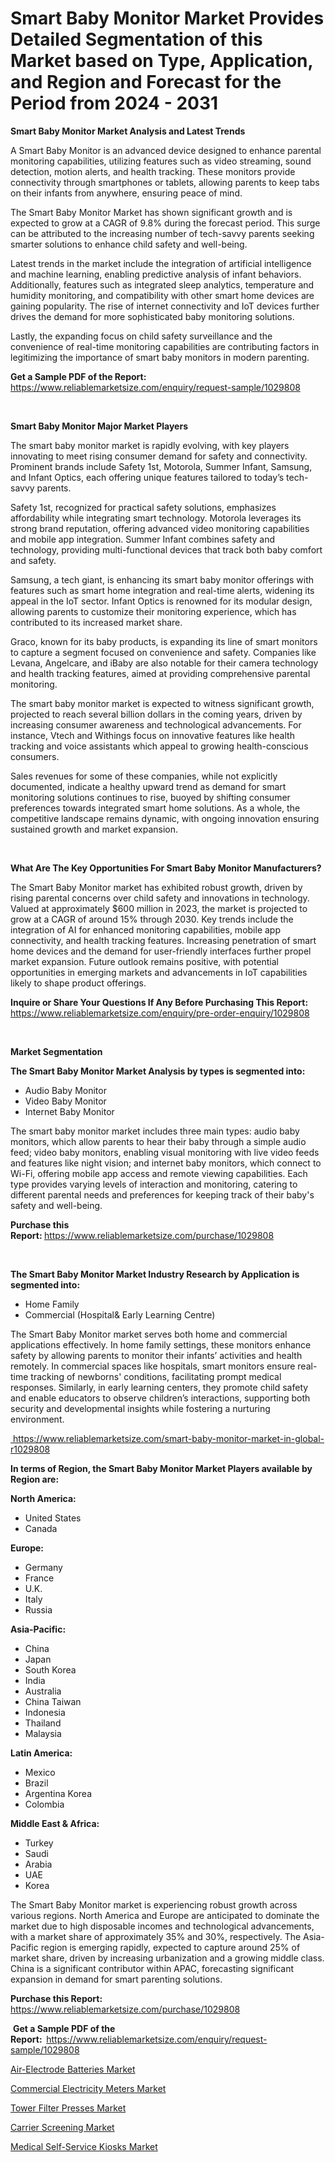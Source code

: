 <p><h1>Smart Baby Monitor Market Provides Detailed Segmentation of this Market based on Type, Application, and Region and Forecast for the Period from 2024 - 2031</h1></p><p><strong>Smart Baby Monitor Market Analysis and Latest Trends</strong></p>
<p><p>A Smart Baby Monitor is an advanced device designed to enhance parental monitoring capabilities, utilizing features such as video streaming, sound detection, motion alerts, and health tracking. These monitors provide connectivity through smartphones or tablets, allowing parents to keep tabs on their infants from anywhere, ensuring peace of mind. </p><p>The Smart Baby Monitor Market has shown significant growth and is expected to grow at a CAGR of 9.8% during the forecast period. This surge can be attributed to the increasing number of tech-savvy parents seeking smarter solutions to enhance child safety and well-being. </p><p>Latest trends in the market include the integration of artificial intelligence and machine learning, enabling predictive analysis of infant behaviors. Additionally, features such as integrated sleep analytics, temperature and humidity monitoring, and compatibility with other smart home devices are gaining popularity. The rise of internet connectivity and IoT devices further drives the demand for more sophisticated baby monitoring solutions. </p><p>Lastly, the expanding focus on child safety surveillance and the convenience of real-time monitoring capabilities are contributing factors in legitimizing the importance of smart baby monitors in modern parenting.</p></p>
<p><strong>Get a Sample PDF of the Report:&nbsp;</strong> <a href="https://www.reliablemarketsize.com/enquiry/request-sample/1029808?utm_campaign=1167&utm_medium=2&utm_source=Github&utm_content=ia&utm_term=28102024&utm_id=smart-baby-monitor">https://www.reliablemarketsize.com/enquiry/request-sample/1029808</a></p>
<p>&nbsp;</p>
<p><strong>Smart Baby Monitor Major Market Players</strong></p>
<p><p>The smart baby monitor market is rapidly evolving, with key players innovating to meet rising consumer demand for safety and connectivity. Prominent brands include Safety 1st, Motorola, Summer Infant, Samsung, and Infant Optics, each offering unique features tailored to today’s tech-savvy parents.</p><p>Safety 1st, recognized for practical safety solutions, emphasizes affordability while integrating smart technology. Motorola leverages its strong brand reputation, offering advanced video monitoring capabilities and mobile app integration. Summer Infant combines safety and technology, providing multi-functional devices that track both baby comfort and safety.</p><p>Samsung, a tech giant, is enhancing its smart baby monitor offerings with features such as smart home integration and real-time alerts, widening its appeal in the IoT sector. Infant Optics is renowned for its modular design, allowing parents to customize their monitoring experience, which has contributed to its increased market share.</p><p>Graco, known for its baby products, is expanding its line of smart monitors to capture a segment focused on convenience and safety. Companies like Levana, Angelcare, and iBaby are also notable for their camera technology and health tracking features, aimed at providing comprehensive parental monitoring.</p><p>The smart baby monitor market is expected to witness significant growth, projected to reach several billion dollars in the coming years, driven by increasing consumer awareness and technological advancements. For instance, Vtech and Withings focus on innovative features like health tracking and voice assistants which appeal to growing health-conscious consumers.</p><p>Sales revenues for some of these companies, while not explicitly documented, indicate a healthy upward trend as demand for smart monitoring solutions continues to rise, buoyed by shifting consumer preferences towards integrated smart home solutions. As a whole, the competitive landscape remains dynamic, with ongoing innovation ensuring sustained growth and market expansion.</p></p>
<p>&nbsp;</p>
<p><strong>What Are The Key Opportunities For Smart Baby Monitor Manufacturers?</strong></p>
<p><p>The Smart Baby Monitor market has exhibited robust growth, driven by rising parental concerns over child safety and innovations in technology. Valued at approximately $600 million in 2023, the market is projected to grow at a CAGR of around 15% through 2030. Key trends include the integration of AI for enhanced monitoring capabilities, mobile app connectivity, and health tracking features. Increasing penetration of smart home devices and the demand for user-friendly interfaces further propel market expansion. Future outlook remains positive, with potential opportunities in emerging markets and advancements in IoT capabilities likely to shape product offerings.</p></p>
<p><strong>Inquire or Share Your Questions If Any Before Purchasing This Report:</strong> <a href="https://www.reliablemarketsize.com/enquiry/pre-order-enquiry/1029808?utm_campaign=1167&utm_medium=2&utm_source=Github&utm_content=ia&utm_term=28102024&utm_id=smart-baby-monitor">https://www.reliablemarketsize.com/enquiry/pre-order-enquiry/1029808</a></p>
<p>&nbsp;</p>
<p><strong>Market Segmentation</strong></p>
<p><strong>The Smart Baby Monitor Market Analysis by types is segmented into:</strong></p>
<p><ul><li>Audio Baby Monitor</li><li>Video Baby Monitor</li><li>Internet Baby Monitor</li></ul></p>
<p><p>The smart baby monitor market includes three main types: audio baby monitors, which allow parents to hear their baby through a simple audio feed; video baby monitors, enabling visual monitoring with live video feeds and features like night vision; and internet baby monitors, which connect to Wi-Fi, offering mobile app access and remote viewing capabilities. Each type provides varying levels of interaction and monitoring, catering to different parental needs and preferences for keeping track of their baby's safety and well-being.</p></p>
<p><strong>Purchase this Report:&nbsp;</strong><a href="https://www.reliablemarketsize.com/purchase/1029808?utm_campaign=1167&utm_medium=2&utm_source=Github&utm_content=ia&utm_term=28102024&utm_id=smart-baby-monitor">https://www.reliablemarketsize.com/purchase/1029808</a></p>
<p>&nbsp;</p>
<p><strong>The Smart Baby Monitor Market Industry Research by Application is segmented into:</strong></p>
<p><ul><li>Home Family</li><li>Commercial (Hospital& Early Learning Centre)</li></ul></p>
<p><p>The Smart Baby Monitor market serves both home and commercial applications effectively. In home family settings, these monitors enhance safety by allowing parents to monitor their infants’ activities and health remotely. In commercial spaces like hospitals, smart monitors ensure real-time tracking of newborns' conditions, facilitating prompt medical responses. Similarly, in early learning centers, they promote child safety and enable educators to observe children’s interactions, supporting both security and developmental insights while fostering a nurturing environment.</p></p>
<p><a href="https://www.reliablemarketsize.com/smart-baby-monitor-market-in-global-r1029808?utm_campaign=1167&utm_medium=2&utm_source=Github&utm_content=ia&utm_term=28102024&utm_id=smart-baby-monitor">&nbsp;https://www.reliablemarketsize.com/smart-baby-monitor-market-in-global-r1029808</a></p>
<p><strong>In terms of Region, the Smart Baby Monitor Market Players available by Region are:</strong></p>
<p>
    <p> <strong> North America: </strong>
        <ul>
            <li>United States</li>
            <li>Canada</li>
        </ul>
        </p> 
    <p> <strong> Europe: </strong>
        <ul>
            <li>Germany</li>
            <li>France</li>
            <li>U.K.</li>
            <li>Italy</li>
            <li>Russia</li>
        </ul>
        </p> 
    <p> <strong> Asia-Pacific: </strong>
        <ul>
            <li>China</li>
            <li>Japan</li>
            <li>South Korea</li>
            <li>India</li>
            <li>Australia</li>
            <li>China Taiwan</li>
            <li>Indonesia</li>
            <li>Thailand</li>
            <li>Malaysia</li>
        </ul>
        </p> 
    <p> <strong> Latin America: </strong>
        <ul>
            <li>Mexico</li>
            <li>Brazil</li>
            <li>Argentina Korea</li>
            <li>Colombia</li>
        </ul>
        </p> 
    <p> <strong> Middle East & Africa: </strong>
        <ul>
            <li>Turkey</li>
            <li>Saudi</li>
            <li>Arabia</li>
            <li>UAE</li>
            <li>Korea</li>
        </ul>
    </p>
    </p>
<p><p>The Smart Baby Monitor market is experiencing robust growth across various regions. North America and Europe are anticipated to dominate the market due to high disposable incomes and technological advancements, with a market share of approximately 35% and 30%, respectively. The Asia-Pacific region is emerging rapidly, expected to capture around 25% of market share, driven by increasing urbanization and a growing middle class. China is a significant contributor within APAC, forecasting significant expansion in demand for smart parenting solutions.</p></p>
<p><strong>Purchase this Report: </strong><a href="https://www.reliablemarketsize.com/purchase/1029808?utm_campaign=1167&utm_medium=2&utm_source=Github&utm_content=ia&utm_term=28102024&utm_id=smart-baby-monitor">https://www.reliablemarketsize.com/purchase/1029808</a></p>
<p>&nbsp;<strong>Get a Sample PDF of the Report:&nbsp;&nbsp;</strong><a href="https://www.reliablemarketsize.com/enquiry/request-sample/1029808?utm_campaign=1167&utm_medium=2&utm_source=Github&utm_content=ia&utm_term=28102024&utm_id=smart-baby-monitor">https://www.reliablemarketsize.com/enquiry/request-sample/1029808</a></p>
<p><strong></strong></p>
<p><p><a href="https://github.com/mabutironaldo/Market-Research-Report-List-6/blob/main/air-electrode-batteries-market.md?utm_campaign=1167&utm_medium=2&utm_source=Github&utm_content=ia&utm_term=28102024&utm_id=smart-baby-monitor">Air-Electrode Batteries Market</a></p><p><a href="https://www.linkedin.com/pulse/exploring-commercial-electricity-meters-market-dynamics-laeqf?utm_campaign=1167&utm_medium=2&utm_source=Github&utm_content=ia&utm_term=28102024&utm_id=smart-baby-monitor">Commercial Electricity Meters Market</a></p><p><a href="https://issuu.com/reportprime-2/docs/tower-filter-presses-market-size-20_a19112d95c1342?utm_campaign=1167&utm_medium=2&utm_source=Github&utm_content=ia&utm_term=28102024&utm_id=smart-baby-monitor">Tower Filter Presses Market</a></p><p><a href="https://www.linkedin.com/pulse/carrier-screening-market-transformation-comparative-analysis-xzlne?utm_campaign=1167&utm_medium=2&utm_source=Github&utm_content=ia&utm_term=28102024&utm_id=smart-baby-monitor">Carrier Screening Market</a></p><p><a href="https://issuu.com/reportprime-2/docs/medical-self-service-kiosks-market-_9eee3a88d00476?utm_campaign=1167&utm_medium=2&utm_source=Github&utm_content=ia&utm_term=28102024&utm_id=smart-baby-monitor">Medical Self-Service Kiosks Market</a></p></p>